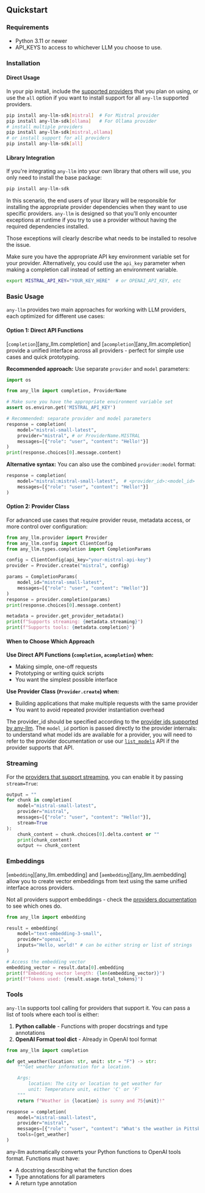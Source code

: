 ## Quickstart

### Requirements

- Python 3.11 or newer
- API_KEYS to access to whichever LLM you choose to use.

### Installation

#### Direct Usage

In your pip install, include the [supported providers](./providers.md) that you plan on using, or use the `all` option if you want to install support for all `any-llm` supported providers.

```bash
pip install any-llm-sdk[mistral]  # For Mistral provider
pip install any-llm-sdk[ollama]   # For Ollama provider
# install multiple providers
pip install any-llm-sdk[mistral,ollama]
# or install support for all providers
pip install any-llm-sdk[all]
```

#### Library Integration

If you're integrating `any-llm` into your own library that others will use, you only need to install the base package:

```bash
pip install any-llm-sdk
```

In this scenario, the end users of your library will be responsible for installing the appropriate provider dependencies when they want to use specific providers. `any-llm` is designed so that you'll only encounter exceptions at runtime if you try to use a provider without having the required dependencies installed.

Those exceptions will clearly describe what needs to be installed to resolve the issue.

Make sure you have the appropriate API key environment variable set for your provider. Alternatively,
you could use the `api_key` parameter when making a completion call instead of setting an environment variable.

```bash
export MISTRAL_API_KEY="YOUR_KEY_HERE"  # or OPENAI_API_KEY, etc
```

### Basic Usage

`any-llm` provides two main approaches for working with LLM providers, each optimized for different use cases:

#### Option 1: Direct API Functions

[`completion`][any_llm.completion] and [`acompletion`][any_llm.acompletion] provide a unified interface across all providers - perfect for simple use cases and quick prototyping.

**Recommended approach:** Use separate `provider` and `model` parameters:

```python
import os

from any_llm import completion, ProviderName

# Make sure you have the appropriate environment variable set
assert os.environ.get('MISTRAL_API_KEY')

# Recommended: separate provider and model parameters
response = completion(
    model="mistral-small-latest",
    provider="mistral", # or ProviderName.MISTRAL
    messages=[{"role": "user", "content": "Hello!"}]
)
print(response.choices[0].message.content)
```

**Alternative syntax:** You can also use the combined `provider:model` format:

```python
response = completion(
    model="mistral:mistral-small-latest",  # <provider_id>:<model_id>
    messages=[{"role": "user", "content": "Hello!"}]
)
```

#### Option 2: Provider Class

For advanced use cases that require provider reuse, metadata access, or more control over configuration:

```python
from any_llm.provider import Provider
from any_llm.config import ClientConfig
from any_llm.types.completion import CompletionParams

config = ClientConfig(api_key="your-mistral-api-key")
provider = Provider.create("mistral", config)

params = CompletionParams(
    model_id="mistral-small-latest",
    messages=[{"role": "user", "content": "Hello!"}]
)
response = provider.completion(params)
print(response.choices[0].message.content)

metadata = provider.get_provider_metadata()
print(f"Supports streaming: {metadata.streaming}")
print(f"Supports tools: {metadata.completion}")

```

#### When to Choose Which Approach

**Use Direct API Functions (`completion`, `acompletion`) when:**

- Making simple, one-off requests
- Prototyping or writing quick scripts
- You want the simplest possible interface

**Use Provider Class (`Provider.create`) when:**

- Building applications that make multiple requests with the same provider
- You want to avoid repeated provider instantiation overhead

The provider_id should be specified according to the [provider ids supported by any-llm](./providers.md).
The `model_id` portion is passed directly to the provider internals: to understand what model ids are available for a provider,
you will need to refer to the provider documentation or use our [`list_models`](./api/list_models.md)  API if the provider supports that API.

### Streaming

For the [providers that support streaming](./providers.md), you can enable it by passing `stream=True`:

```python
output = ""
for chunk in completion(
    model="mistral-small-latest",
    provider="mistral",
    messages=[{"role": "user", "content": "Hello!"}],
    stream=True
):
    chunk_content = chunk.choices[0].delta.content or ""
    print(chunk_content)
    output += chunk_content
```

### Embeddings

[`embedding`][any_llm.embedding] and [`aembedding`][any_llm.aembedding] allow you to create vector embeddings from text using the same unified interface across providers.

Not all providers support embeddings - check the [providers documentation](./providers.md) to see which ones do.

```python
from any_llm import embedding

result = embedding(
    model="text-embedding-3-small",
    provider="openai",
    inputs="Hello, world!" # can be either string or list of strings
)

# Access the embedding vector
embedding_vector = result.data[0].embedding
print(f"Embedding vector length: {len(embedding_vector)}")
print(f"Tokens used: {result.usage.total_tokens}")
```

### Tools

`any-llm` supports tool calling for providers that support it. You can pass a list of tools where each tool is either:

1. **Python callable** - Functions with proper docstrings and type annotations
2. **OpenAI Format tool dict** - Already in OpenAI tool format

```python
from any_llm import completion

def get_weather(location: str, unit: str = "F") -> str:
    """Get weather information for a location.

    Args:
        location: The city or location to get weather for
        unit: Temperature unit, either 'C' or 'F'
    """
    return f"Weather in {location} is sunny and 75{unit}!"

response = completion(
    model="mistral-small-latest",
    provider="mistral",
    messages=[{"role": "user", "content": "What's the weather in Pittsburgh PA?"}],
    tools=[get_weather]
)
```

any-llm automatically converts your Python functions to OpenAI tools format. Functions must have:
- A docstring describing what the function does
- Type annotations for all parameters
- A return type annotation
